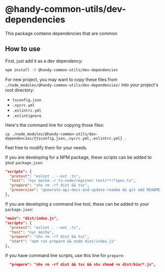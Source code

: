 # @handy-common-utils/dev-dependencies

This package contains dependencies that are common

## How to use

First, just add it as a dev dependency:

```sh
npm install -D @handy-common-utils/dev-dependencies
```

For new project, you may want to copy these files from `./node_modules/@handy-common-utils/dev-dependencies/` into your project's root directory:

* `tsconfig.json`
* `.nycrc.yml`
* `.eslintrc.yml`
* `.eslintignore`

Here's the command line for copying those files:

```
cp ./node_modules/@handy-common-utils/dev-dependencies/{tsconfig.json,.nycrc.yml,.eslintrc.yml} .
```

Feel free to modify them for your needs.

If you are developing for a NPM package, these scripts can be added to your `package.json`:

```json
"scripts": {
  "pretest": "eslint . --ext .ts",
  "test": "nyc mocha -r ts-node/register test/**/*spec.ts",
  "prepare": "shx rm -rf dist && tsc",
  "preversion": "generate-api-docs-and-update-readme && git add README.md"
},
```

If you are developing a command line tool, these can be added to your `package.json`:

```json
"main": "dist/index.js",
"scripts": {
  "pretest": "eslint . --ext .ts",
  "test": "nyc mocha",
  "prepare": "shx rm -rf dist && tsc",
  "start": "npm run prepare && node dist/index.js"
},
```

If you have command line scripts, use this line for `prepare`:

```json
  "prepare": "shx rm -rf dist && tsc && shx chmod +x dist/bin/*.js",
```
